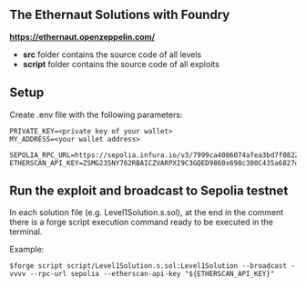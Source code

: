 ## The Ethernaut Solutions with Foundry

**https://ethernaut.openzeppelin.com/**

- **src** folder contains the source code of all levels
- **script** folder contains the source code of all exploits


## Setup

Create .env file with the following parameters:
```
PRIVATE_KEY=<private key of your wallet>
MY_ADDRESS=<your wallet address>

SEPOLIA_RPC_URL=https://sepolia.infura.io/v3/7999ca4086074afea3bd7f0822bfad63
ETHERSCAN_API_KEY=ZSMG235NY762RBAICZVARPXI9C3GQED9860x698c300C435a6827dA6465c62424abDB854cFFf4
```

## Run the exploit and broadcast to Sepolia testnet

In each solution file (e.g. Level1Solution.s.sol), at the end in the comment there is a forge script execution command ready to be executed in the terminal.

Example:
```shell
$forge script script/Level1Solution.s.sol:Level1Solution --broadcast -vvvv --rpc-url sepolia --etherscan-api-key "${ETHERSCAN_API_KEY}"
```
